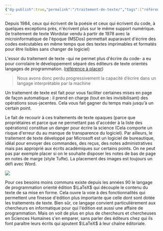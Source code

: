 ```yaml
---
{"dg-publish":true,"permalink":"/traitement-de-texte/","tags":["référence"]}
---
```





Depuis 1984, ceux qui écrivent de la poésie et ceux qui écrivent du code, à quelques exceptions près, n'écrivent plus sur le même support numérique. (le traitement de texte Wordstar vendu à partir de 1978 avec la microinformatique de l'époque (MSDos) permettait auparavant d'écrire des codes exécutables en même temps que des textes imprimables et formatés pour être lisibles sans changer de logiciel)

L'essor du traitement de texte -qui ne permet plus d'écrire du code- a eu pour corrolaire le développement séparé des éditeurs de texte orientés langages de programmation. ([référence à placer](https://eriac.hypotheses.org/80))

>Nous avons donc perdu progressivement la capacité d’écrire dans un langage interprétable par la machine

Un traitement de texte est fait pour vous faciliter certaines mises en page de façon automatique : il prend en charge (tout en les invisibilisant) des opérations sous-jacentes.  Cela vous fait gagner du temps mais jusqu'à un certain point. 

Le fait de recourir à ces traitements de texte opaques (parce que propriétaires et parce que ne permettant pas d'accéder à la liste des opérations) constitue un danger pour écrire la science (Cela comporte un risque d'erreur du au manque de transparence du logiciel). Par ailleurs, le traitement de texte développé par Microsoft est un logiciel de bureautique, idéal pour envoyer des commandes, des reçus, des notes administratives mais pas approprié aux écrits académiques sur certains points. On ne peut pas par exemple placer si on le souhaite disposer les notes de bas de page en notes de marge (style Tufte). La placement des images est toujours un défi avec Word. 

![](/img/user/images/word_image.jpg)

Pour ces besoins moins communs existe depuis les années 90 le langage de programmation orienté édition $\LaTeX$ qui découple le contenu du texte de sa mise en forme. Cela ouvre la voie à des fonctionnalités qui permettent une finesse d'édition plus importante que celle dont sont dotée les traitements de texte. 
Bien sûr, ce langage convient particulièrement aux chercheurs en informatique pour qui l'édition est aussi une affaire de programmation. Mais on voit de plus en plus de chercheurs et chercheuses en Sciences Humaines s'en emparer, sans parler des éditeurs chez qui ils font paraître leurs écrits qui ajoutent $\LaTeX$ à leur chaîne éditoriale. 
